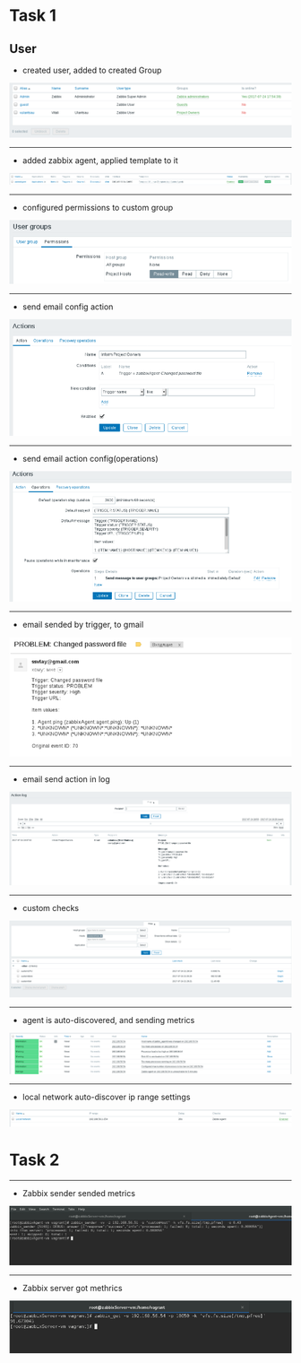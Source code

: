 # Task 1

## User
- created user, added to created Group
<img src="Screenshot from 2017-07-24 17-57-26.png">

---
- added zabbix agent, applied template to it
<img src="Screenshot from 2017-07-24 18-10-11.png">


---
- configured permissions to custom group
<img src="Screenshot from 2017-07-24 18-24-43.png">


---
- send email config action
<img src="Screenshot from 2017-07-24 19-31-28.png">


---
- send email action config(operations)
<img src="Screenshot from 2017-07-24 19-31-34.png">


---
- email sended by trigger, to gmail
<img src="Screenshot from 2017-07-24 19-08-00.png">


---
- email send action in log
<img src="Screenshot from 2017-07-24 19-28-43.png">


---
- custom checks
<img src="Screenshot from 2017-07-24 21-28-55.png">


---
- agent is auto-discovered, and sending metrics
<img src="Screenshot from 2017-07-24 22-15-36.png">


---
- local network auto-discover ip range settings
<img src="Screenshot from 2017-07-24 22-16-03.png">



# Task 2
---
- Zabbix sender sended metrics
<img src="Screenshot from 2017-07-24 22-36-08.png">


---
- Zabbix server got methrics
<img src="Screenshot from 2017-07-24 22-36-59.png">
